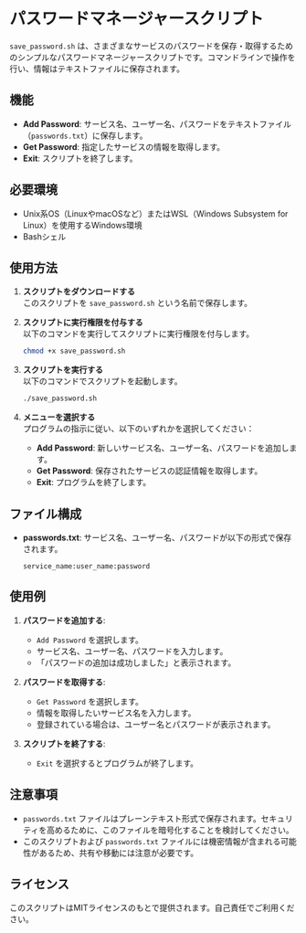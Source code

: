 
# パスワードマネージャースクリプト

`save_password.sh` は、さまざまなサービスのパスワードを保存・取得するためのシンプルなパスワードマネージャースクリプトです。コマンドラインで操作を行い、情報はテキストファイルに保存されます。

## 機能

- **Add Password**: サービス名、ユーザー名、パスワードをテキストファイル（`passwords.txt`）に保存します。
- **Get Password**: 指定したサービスの情報を取得します。
- **Exit**: スクリプトを終了します。

## 必要環境

- Unix系OS（LinuxやmacOSなど）またはWSL（Windows Subsystem for Linux）を使用するWindows環境
- Bashシェル

## 使用方法

1. **スクリプトをダウンロードする**  
   このスクリプトを `save_password.sh` という名前で保存します。

2. **スクリプトに実行権限を付与する**  
   以下のコマンドを実行してスクリプトに実行権限を付与します。
   ```bash
   chmod +x save_password.sh
   ```

3. **スクリプトを実行する**  
   以下のコマンドでスクリプトを起動します。
   ```bash
   ./save_password.sh
   ```

4. **メニューを選択する**  
   プログラムの指示に従い、以下のいずれかを選択してください：
   - **Add Password**: 新しいサービス名、ユーザー名、パスワードを追加します。
   - **Get Password**: 保存されたサービスの認証情報を取得します。
   - **Exit**: プログラムを終了します。

## ファイル構成

- **passwords.txt**: サービス名、ユーザー名、パスワードが以下の形式で保存されます。
  ```
  service_name:user_name:password
  ```

## 使用例

1. **パスワードを追加する**:
   - `Add Password` を選択します。
   - サービス名、ユーザー名、パスワードを入力します。
   - 「パスワードの追加は成功しました」と表示されます。

2. **パスワードを取得する**:
   - `Get Password` を選択します。
   - 情報を取得したいサービス名を入力します。
   - 登録されている場合は、ユーザー名とパスワードが表示されます。

3. **スクリプトを終了する**:
   - `Exit` を選択するとプログラムが終了します。

## 注意事項

- `passwords.txt` ファイルはプレーンテキスト形式で保存されます。セキュリティを高めるために、このファイルを暗号化することを検討してください。
- このスクリプトおよび `passwords.txt` ファイルには機密情報が含まれる可能性があるため、共有や移動には注意が必要です。

## ライセンス

このスクリプトはMITライセンスのもとで提供されます。自己責任でご利用ください。
